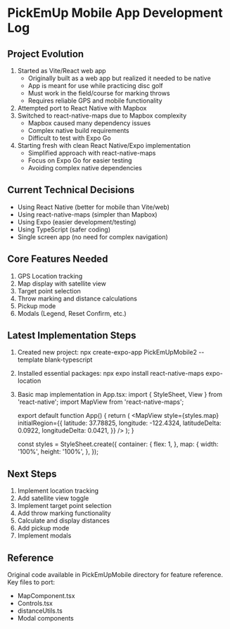 # PickEmUp Mobile App Development Log

## Project Evolution
1. Started as Vite/React web app
   - Originally built as a web app but realized it needed to be native
   - App is meant for use while practicing disc golf
   - Must work in the field/course for marking throws
   - Requires reliable GPS and mobile functionality
2. Attempted port to React Native with Mapbox
3. Switched to react-native-maps due to Mapbox complexity
   - Mapbox caused many dependency issues
   - Complex native build requirements
   - Difficult to test with Expo Go
4. Starting fresh with clean React Native/Expo implementation
   - Simplified approach with react-native-maps
   - Focus on Expo Go for easier testing
   - Avoiding complex native dependencies

## Current Technical Decisions
- Using React Native (better for mobile than Vite/web)
- Using react-native-maps (simpler than Mapbox)
- Using Expo (easier development/testing)
- Using TypeScript (safer coding)
- Single screen app (no need for complex navigation)

## Core Features Needed
1. GPS Location tracking
2. Map display with satellite view
3. Target point selection
4. Throw marking and distance calculations
5. Pickup mode
6. Modals (Legend, Reset Confirm, etc.)

## Latest Implementation Steps
1. Created new project:
   npx create-expo-app PickEmUpMobile2 --template blank-typescript

2. Installed essential packages:
   npx expo install react-native-maps expo-location

3. Basic map implementation in App.tsx:
   import { StyleSheet, View } from 'react-native';
   import MapView from 'react-native-maps';

   export default function App() {
     return (
       <View style={styles.container}>
         <MapView 
           style={styles.map}
           initialRegion={{
             latitude: 37.78825,
             longitude: -122.4324,
             latitudeDelta: 0.0922,
             longitudeDelta: 0.0421,
           }}
         />
       </View>
     );
   }

   const styles = StyleSheet.create({
     container: {
       flex: 1,
     },
     map: {
       width: '100%',
       height: '100%',
     },
   });

## Next Steps
1. Implement location tracking
2. Add satellite view toggle
3. Implement target point selection
4. Add throw marking functionality
5. Calculate and display distances
6. Add pickup mode
7. Implement modals

## Reference
Original code available in PickEmUpMobile directory for feature reference.
Key files to port:
- MapComponent.tsx
- Controls.tsx
- distanceUtils.ts
- Modal components
